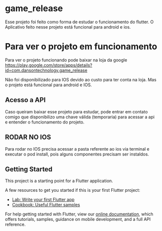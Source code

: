 # game_release

Esse projeto foi feito como forma de estudar o funcionamento do flutter. O Aplicativo feito nesse projeto está funcional para android e ios.

# Para ver o projeto em funcionamento
Para ver o projeto funcionando pode baixar na loja da google https://play.google.com/store/apps/details?id=com.dansontechnology.game_release

Não foi disponibilizado para IOS devido ao custo para ter conta na loja. Mas o projeto está funcional para android e IOS.


## Acesso a API
Caso queiram baixar esse projeto para estudar, pode entrar em contato comigo que disponibilizo uma chave válida (temporaria) para acessar a api e entender o funcionamento do projeto.

## RODAR NO IOS
Para rodar no IOS precisa acessar a pasta referente ao ios via terminal e executar o pod install, pois alguns componentes precisam ser instaldos.

## Getting Started

This project is a starting point for a Flutter application.

A few resources to get you started if this is your first Flutter project:

- [Lab: Write your first Flutter app](https://flutter.dev/docs/get-started/codelab)
- [Cookbook: Useful Flutter samples](https://flutter.dev/docs/cookbook)

For help getting started with Flutter, view our
[online documentation](https://flutter.dev/docs), which offers tutorials,
samples, guidance on mobile development, and a full API reference.
